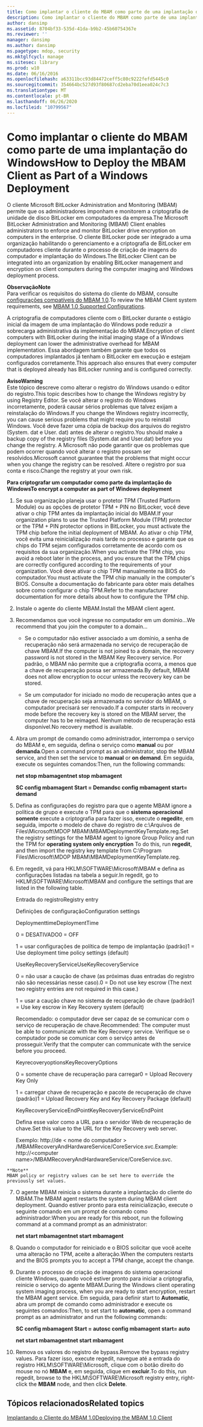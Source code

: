 ```yaml
---
title: Como implantar o cliente do MBAM como parte de uma implantação do Windows
description: Como implantar o cliente do MBAM como parte de uma implantação do Windows
author: dansimp
ms.assetid: 8704bf33-535d-41da-b9b2-45b60754367e
ms.reviewer: ''
manager: dansimp
ms.author: dansimp
ms.pagetype: mdop, security
ms.mktglfcycl: manage
ms.sitesec: library
ms.prod: w10
ms.date: 06/16/2016
ms.openlocfilehash: a63311bcc93d84472ceff5c80c9222fefd5445c0
ms.sourcegitcommit: 354664bc527d93f80687cd2eba70d1eea024c7c3
ms.translationtype: MT
ms.contentlocale: pt-BR
ms.lasthandoff: 06/26/2020
ms.locfileid: "10799567"
---
```

# <span data-ttu-id="aaac2-103">Como implantar o cliente do MBAM como parte de uma implantação do Windows</span><span class="sxs-lookup"><span data-stu-id="aaac2-103">How to Deploy the MBAM Client as Part of a Windows Deployment</span></span>


<span data-ttu-id="aaac2-104">O cliente Microsoft BitLocker Administration and Monitoring (MBAM) permite que os administradores imponham e monitorem a criptografia de unidade de disco BitLocker em computadores da empresa.</span><span class="sxs-lookup"><span data-stu-id="aaac2-104">The Microsoft BitLocker Administration and Monitoring (MBAM) Client enables administrators to enforce and monitor BitLocker drive encryption on computers in the enterprise.</span></span> <span data-ttu-id="aaac2-105">O cliente BitLocker pode ser integrado a uma organização habilitando o gerenciamento e a criptografia de BitLocker em computadores cliente durante o processo de criação de imagens do computador e implantação do Windows.</span><span class="sxs-lookup"><span data-stu-id="aaac2-105">The BitLocker Client can be integrated into an organization by enabling BitLocker management and encryption on client computers during the computer imaging and Windows deployment process.</span></span>

**<span data-ttu-id="aaac2-106">Observação</span><span class="sxs-lookup"><span data-stu-id="aaac2-106">Note</span></span>**  
<span data-ttu-id="aaac2-107">Para verificar os requisitos do sistema do cliente do MBAM, consulte [configurações compatíveis do MBAM 1,0](mbam-10-supported-configurations.md).</span><span class="sxs-lookup"><span data-stu-id="aaac2-107">To review the MBAM Client system requirements, see [MBAM 1.0 Supported Configurations](mbam-10-supported-configurations.md).</span></span>



<span data-ttu-id="aaac2-108">A criptografia de computadores cliente com o BitLocker durante o estágio inicial da imagem de uma implantação do Windows pode reduzir a sobrecarga administrativa da implementação do MBAM.</span><span class="sxs-lookup"><span data-stu-id="aaac2-108">Encryption of client computers with BitLocker during the initial imaging stage of a Windows deployment can lower the administrative overhead for MBAM implementation.</span></span> <span data-ttu-id="aaac2-109">Essa abordagem também garante que todos os computadores implantados já tenham o BitLocker em execução e estejam configurados corretamente.</span><span class="sxs-lookup"><span data-stu-id="aaac2-109">This approach also ensures that every computer that is deployed already has BitLocker running and is configured correctly.</span></span>

**<span data-ttu-id="aaac2-110">Aviso</span><span class="sxs-lookup"><span data-stu-id="aaac2-110">Warning</span></span>**  
<span data-ttu-id="aaac2-111">Este tópico descreve como alterar o registro do Windows usando o editor do registro.</span><span class="sxs-lookup"><span data-stu-id="aaac2-111">This topic describes how to change the Windows registry by using Registry Editor.</span></span> <span data-ttu-id="aaac2-112">Se você alterar o registro do Windows incorretamente, poderá causar sérios problemas que talvez exijam a reinstalação do Windows.</span><span class="sxs-lookup"><span data-stu-id="aaac2-112">If you change the Windows registry incorrectly, you can cause serious problems that might require you to reinstall Windows.</span></span> <span data-ttu-id="aaac2-113">Você deve fazer uma cópia de backup dos arquivos do registro (System. dat e User. dat) antes de alterar o registro.</span><span class="sxs-lookup"><span data-stu-id="aaac2-113">You should make a backup copy of the registry files (System.dat and User.dat) before you change the registry.</span></span> <span data-ttu-id="aaac2-114">A Microsoft não pode garantir que os problemas que podem ocorrer quando você alterar o registro possam ser resolvidos.</span><span class="sxs-lookup"><span data-stu-id="aaac2-114">Microsoft cannot guarantee that the problems that might occur when you change the registry can be resolved.</span></span> <span data-ttu-id="aaac2-115">Altere o registro por sua conta e risco.</span><span class="sxs-lookup"><span data-stu-id="aaac2-115">Change the registry at your own risk.</span></span>



**<span data-ttu-id="aaac2-116">Para criptografar um computador como parte da implantação do Windows</span><span class="sxs-lookup"><span data-stu-id="aaac2-116">To encrypt a computer as part of Windows deployment</span></span>**

1.  <span data-ttu-id="aaac2-117">Se sua organização planeja usar o protetor TPM (Trusted Platform Module) ou as opções de protetor TPM + PIN no BitLocker, você deve ativar o chip TPM antes da implantação inicial do MBAM.</span><span class="sxs-lookup"><span data-stu-id="aaac2-117">If your organization plans to use the Trusted Platform Module (TPM) protector or the TPM + PIN protector options in BitLocker, you must activate the TPM chip before the initial deployment of MBAM.</span></span> <span data-ttu-id="aaac2-118">Ao ativar o chip TPM, você evita uma reinicialização mais tarde no processo e garante que os chips do TPM sejam configurados corretamente de acordo com os requisitos da sua organização.</span><span class="sxs-lookup"><span data-stu-id="aaac2-118">When you activate the TPM chip, you avoid a reboot later in the process, and you ensure that the TPM chips are correctly configured according to the requirements of your organization.</span></span> <span data-ttu-id="aaac2-119">Você deve ativar o chip TPM manualmente na BIOS do computador.</span><span class="sxs-lookup"><span data-stu-id="aaac2-119">You must activate the TPM chip manually in the computer's BIOS.</span></span> <span data-ttu-id="aaac2-120">Consulte a documentação do fabricante para obter mais detalhes sobre como configurar o chip TPM.</span><span class="sxs-lookup"><span data-stu-id="aaac2-120">Refer to the manufacturer documentation for more details about how to configure the TPM chip.</span></span>

2.  <span data-ttu-id="aaac2-121">Instale o agente do cliente MBAM.</span><span class="sxs-lookup"><span data-stu-id="aaac2-121">Install the MBAM client agent.</span></span>

3.  <span data-ttu-id="aaac2-122">Recomendamos que você ingresse no computador em um domínio...</span><span class="sxs-lookup"><span data-stu-id="aaac2-122">We recommend that you join the computer to a domain...</span></span>

    -   <span data-ttu-id="aaac2-123">Se o computador não estiver associado a um domínio, a senha de recuperação não será armazenada no serviço de recuperação de chave MBAM.</span><span class="sxs-lookup"><span data-stu-id="aaac2-123">If the computer is not joined to a domain, the recovery password is not stored in the MBAM Key Recovery service.</span></span> <span data-ttu-id="aaac2-124">Por padrão, o MBAM não permite que a criptografia ocorra, a menos que a chave de recuperação possa ser armazenada.</span><span class="sxs-lookup"><span data-stu-id="aaac2-124">By default, MBAM does not allow encryption to occur unless the recovery key can be stored.</span></span>

    -   <span data-ttu-id="aaac2-125">Se um computador for iniciado no modo de recuperação antes que a chave de recuperação seja armazenada no servidor do MBAM, o computador precisará ser renovado.</span><span class="sxs-lookup"><span data-stu-id="aaac2-125">If a computer starts in recovery mode before the recovery key is stored on the MBAM server, the computer has to be reimaged.</span></span> <span data-ttu-id="aaac2-126">Nenhum método de recuperação está disponível.</span><span class="sxs-lookup"><span data-stu-id="aaac2-126">No recovery method is available.</span></span>

4.  <span data-ttu-id="aaac2-127">Abra um prompt de comando como administrador, interrompa o serviço do MBAM e, em seguida, defina o serviço como **manual** ou por **demanda**.</span><span class="sxs-lookup"><span data-stu-id="aaac2-127">Open a command prompt as an administrator, stop the MBAM service, and then set the service to **manual** or **on demand**.</span></span> <span data-ttu-id="aaac2-128">Em seguida, execute os seguintes comandos:</span><span class="sxs-lookup"><span data-stu-id="aaac2-128">Then, run the following commands:</span></span>

    **<span data-ttu-id="aaac2-129">net stop mbamagent</span><span class="sxs-lookup"><span data-stu-id="aaac2-129">net stop mbamagent</span></span>**

    **<span data-ttu-id="aaac2-130">SC config mbamagent Start = Demand</span><span class="sxs-lookup"><span data-stu-id="aaac2-130">sc config mbamagent start= demand</span></span>**

5.  <span data-ttu-id="aaac2-131">Defina as configurações do registro para que o agente MBAM ignore a política de grupo e execute o TPM para que o **sistema operacional somente** execute a criptografia para fazer isso, execute o **regedit**e, em seguida, importe o modelo de chave do registro de c:\\Arquivos de Files\\Microsoft\\MDOP MBAM\\MBAMDeploymentKeyTemplate.reg.</span><span class="sxs-lookup"><span data-stu-id="aaac2-131">Set the registry settings for the MBAM agent to ignore Group Policy and run the TPM for **operating system only encryption** To do this, run **regedit**, and then import the registry key template from C:\\Program Files\\Microsoft\\MDOP MBAM\\MBAMDeploymentKeyTemplate.reg.</span></span>

6.  <span data-ttu-id="aaac2-132">Em regedit, vá para HKLM\\SOFTWARE\\Microsoft\\MBAM e defina as configurações listadas na tabela a seguir.</span><span class="sxs-lookup"><span data-stu-id="aaac2-132">In regedit, go to HKLM\\SOFTWARE\\Microsoft\\MBAM and configure the settings that are listed in the following table.</span></span>

    <span data-ttu-id="aaac2-133">Entrada do registro</span><span class="sxs-lookup"><span data-stu-id="aaac2-133">Registry entry</span></span>

    <span data-ttu-id="aaac2-134">Definições de configuração</span><span class="sxs-lookup"><span data-stu-id="aaac2-134">Configuration settings</span></span>

    <span data-ttu-id="aaac2-135">Deploymenttime</span><span class="sxs-lookup"><span data-stu-id="aaac2-135">DeploymentTime</span></span>

    <span data-ttu-id="aaac2-136">0 = DESATIVADO</span><span class="sxs-lookup"><span data-stu-id="aaac2-136">0 = OFF</span></span>

    <span data-ttu-id="aaac2-137">1 = usar configurações de política de tempo de implantação (padrão)</span><span class="sxs-lookup"><span data-stu-id="aaac2-137">1 = Use deployment time policy settings (default)</span></span>

    <span data-ttu-id="aaac2-138">UseKeyRecoveryService</span><span class="sxs-lookup"><span data-stu-id="aaac2-138">UseKeyRecoveryService</span></span>

    <span data-ttu-id="aaac2-139">0 = não usar a caução de chave (as próximas duas entradas do registro não são necessárias nesse caso).</span><span class="sxs-lookup"><span data-stu-id="aaac2-139">0 = Do not use key escrow (The next two registry entries are not required in this case.)</span></span>

    <span data-ttu-id="aaac2-140">1 = usar a caução chave no sistema de recuperação de chave (padrão)</span><span class="sxs-lookup"><span data-stu-id="aaac2-140">1 = Use key escrow in Key Recovery system (default)</span></span>

    <span data-ttu-id="aaac2-141">Recomendado: o computador deve ser capaz de se comunicar com o serviço de recuperação de chave.</span><span class="sxs-lookup"><span data-stu-id="aaac2-141">Recommended: The computer must be able to communicate with the Key Recovery service.</span></span> <span data-ttu-id="aaac2-142">Verifique se o computador pode se comunicar com o serviço antes de prosseguir.</span><span class="sxs-lookup"><span data-stu-id="aaac2-142">Verify that the computer can communicate with the service before you proceed.</span></span>

    <span data-ttu-id="aaac2-143">Keyrecoveryoptions</span><span class="sxs-lookup"><span data-stu-id="aaac2-143">KeyRecoveryOptions</span></span>

    <span data-ttu-id="aaac2-144">0 = somente chave de recuperação para carregar</span><span class="sxs-lookup"><span data-stu-id="aaac2-144">0 = Upload Recovery Key Only</span></span>

    <span data-ttu-id="aaac2-145">1 = carregar chave de recuperação e pacote de recuperação de chave (padrão)</span><span class="sxs-lookup"><span data-stu-id="aaac2-145">1 = Upload Recovery Key and Key Recovery Package (default)</span></span>

    <span data-ttu-id="aaac2-146">KeyRecoveryServiceEndPoint</span><span class="sxs-lookup"><span data-stu-id="aaac2-146">KeyRecoveryServiceEndPoint</span></span>

    <span data-ttu-id="aaac2-147">Defina esse valor como a URL para o servidor Web de recuperação de chave.</span><span class="sxs-lookup"><span data-stu-id="aaac2-147">Set this value to the URL for the Key Recovery web server.</span></span>

    <span data-ttu-id="aaac2-148">Exemplo: http://de &lt; nome do computador &gt; /MBAMRecoveryAndHardwareService/CoreService.svc.</span><span class="sxs-lookup"><span data-stu-id="aaac2-148">Example: http://&lt;computer name&gt;/MBAMRecoveryAndHardwareService/CoreService.svc.</span></span>



~~~
**Note**  
MBAM policy or registry values can be set here to override the previously set values.
~~~



7. <span data-ttu-id="aaac2-149">O agente MBAM reinicia o sistema durante a implantação do cliente do MBAM.</span><span class="sxs-lookup"><span data-stu-id="aaac2-149">The MBAM agent restarts the system during MBAM client deployment.</span></span> <span data-ttu-id="aaac2-150">Quando estiver pronto para esta reinicialização, execute o seguinte comando em um prompt de comando como administrador:</span><span class="sxs-lookup"><span data-stu-id="aaac2-150">When you are ready for this reboot, run the following command at a command prompt as an administrator:</span></span>

   **<span data-ttu-id="aaac2-151">net start mbamagent</span><span class="sxs-lookup"><span data-stu-id="aaac2-151">net start mbamagent</span></span>**

8. <span data-ttu-id="aaac2-152">Quando o computador for reiniciado e o BIOS solicitar que você aceite uma alteração no TPM, aceite a alteração.</span><span class="sxs-lookup"><span data-stu-id="aaac2-152">When the computers restarts and the BIOS prompts you to accept a TPM change, accept the change.</span></span>

9. <span data-ttu-id="aaac2-153">Durante o processo de criação de imagens do sistema operacional cliente Windows, quando você estiver pronto para iniciar a criptografia, reinicie o serviço do agente MBAM.</span><span class="sxs-lookup"><span data-stu-id="aaac2-153">During the Windows client operating system imaging process, when you are ready to start encryption, restart the MBAM agent service.</span></span> <span data-ttu-id="aaac2-154">Em seguida, para definir start to **Automatic**, abra um prompt de comando como administrador e execute os seguintes comandos:</span><span class="sxs-lookup"><span data-stu-id="aaac2-154">Then, to set start to **automatic**, open a command prompt as an administrator and run the following commands:</span></span>

   **<span data-ttu-id="aaac2-155">SC config mbamagent Start = auto</span><span class="sxs-lookup"><span data-stu-id="aaac2-155">sc config mbamagent start= auto</span></span>**

   **<span data-ttu-id="aaac2-156">net start mbamagent</span><span class="sxs-lookup"><span data-stu-id="aaac2-156">net start mbamagent</span></span>**

10. <span data-ttu-id="aaac2-157">Remova os valores do registro de bypass.</span><span class="sxs-lookup"><span data-stu-id="aaac2-157">Remove the bypass registry values.</span></span> <span data-ttu-id="aaac2-158">Para fazer isso, execute regedit, navegue até a entrada do registro HKLM\\SOFTWARE\\Microsoft, clique com o botão direito do mouse no nó **MBAM** e, em seguida, clique em **excluir**.</span><span class="sxs-lookup"><span data-stu-id="aaac2-158">To do this, run regedit, browse to the HKLM\\SOFTWARE\\Microsoft registry entry, right-click the **MBAM** node, and then click **Delete**.</span></span>

## <span data-ttu-id="aaac2-159">Tópicos relacionados</span><span class="sxs-lookup"><span data-stu-id="aaac2-159">Related topics</span></span>


[<span data-ttu-id="aaac2-160">Implantando o Cliente do MBAM 1.0</span><span class="sxs-lookup"><span data-stu-id="aaac2-160">Deploying the MBAM 1.0 Client</span></span>](deploying-the-mbam-10-client.md)










